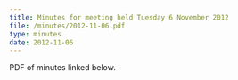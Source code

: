 ```yaml
---
title: Minutes for meeting held Tuesday 6 November 2012
file: /minutes/2012-11-06.pdf
type: minutes
date: 2012-11-06
---
```


PDF of minutes linked below.
